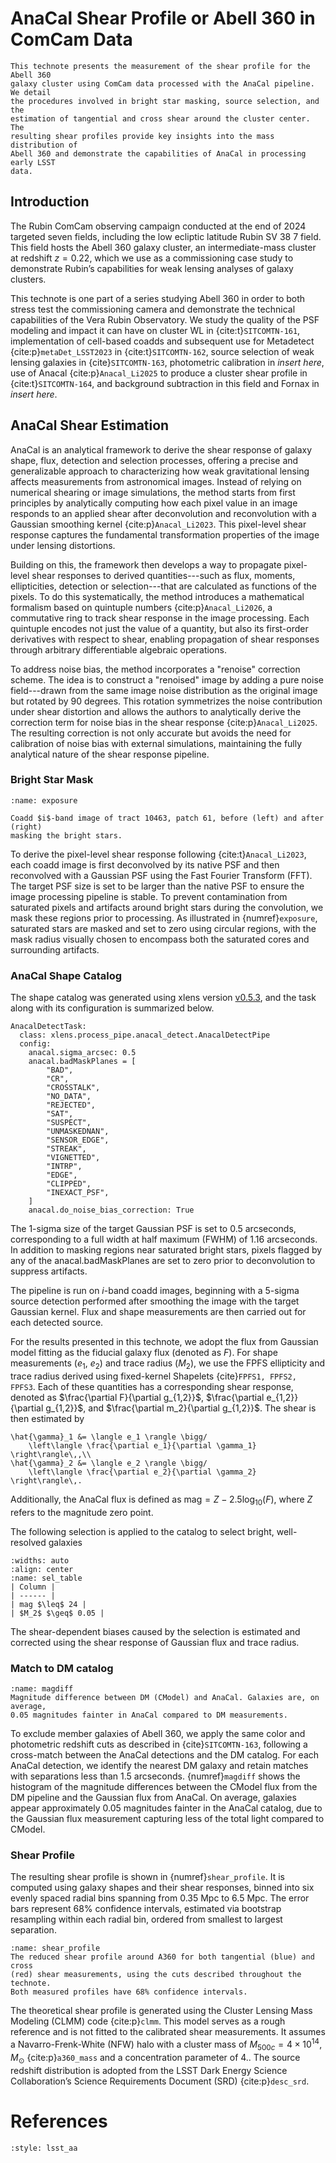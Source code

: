 # AnaCal Shear Profile or Abell 360 in ComCam Data

```{abstract}
This technote presents the measurement of the shear profile for the Abell 360
galaxy cluster using ComCam data processed with the AnaCal pipeline. We detail
the procedures involved in bright star masking, source selection, and the
estimation of tangential and cross shear around the cluster center. The
resulting shear profiles provide key insights into the mass distribution of
Abell 360 and demonstrate the capabilities of AnaCal in processing early LSST
data.
```

## Introduction
The Rubin ComCam observing campaign conducted at the end of 2024 targeted seven
fields, including the low ecliptic latitude Rubin SV 38 7 field. This field
hosts the Abell 360 galaxy cluster, an intermediate-mass cluster at redshift
$z = 0.22$, which we use as a commissioning case study to demonstrate Rubin’s
capabilities for weak lensing analyses of galaxy clusters.

This technote is one part of a series studying Abell 360 in order to both
stress test the commissioning camera and demonstrate the technical capabilities
of the Vera Rubin Observatory. We study the quality of the PSF modeling and
impact it can have on cluster WL in {cite:t}`SITCOMTN-161`, implementation of
cell-based coadds and subsequent use for Metadetect {cite:p}`metaDet_LSST2023`
in {cite:t}`SITCOMTN-162`, source selection of weak lensing galaxies in
{cite}`SITCOMTN-163`,  photometric calibration in _insert here_, use of Anacal
{cite:p}`Anacal_Li2025` to produce a cluster shear profile in
{cite:t}`SITCOMTN-164`, and background subtraction in this field and Fornax in
_insert here_.

## AnaCal Shear Estimation

AnaCal is an analytical framework to derive the shear response of galaxy shape,
flux, detection and selection processes, offering a precise and generalizable
approach to characterizing how weak gravitational lensing affects measurements
from astronomical images. Instead of relying on numerical shearing or image
simulations, the method starts from first principles by analytically computing
how each pixel value in an image responds to an applied shear after
deconvolution and reconvolution with a Gaussian smoothing kernel
{cite:p}`Anacal_Li2023`. This pixel-level shear response captures the fundamental
transformation properties of the image under lensing distortions.

Building on this, the framework then develops a way to propagate pixel-level
shear responses to derived quantities---such as flux, moments, ellipticities,
detection or selection---that are calculated as functions of the pixels. To do
this systematically, the method introduces a mathematical formalism based on
quintuple numbers {cite:p}`Anacal_Li2026`, a commutative ring to track shear
response in the image processing. Each quintuple encodes not just the value of
a quantity, but also its first-order derivatives with respect to shear,
enabling propagation of shear responses through arbitrary differentiable
algebraic operations.

To address noise bias, the method incorporates a "renoise" correction scheme.
The idea is to construct a "renoised" image by adding a pure noise
field---drawn from the same image noise distribution as the original image but
rotated by 90 degrees. This rotation symmetrizes the noise contribution under
shear distortion and allows the authors to analytically derive the correction
term for noise bias in the shear response {cite:p}`Anacal_Li2025`. The resulting
correction is not only accurate but avoids the need for calibration of noise
bias with external simulations, maintaining the fully analytical nature of the
shear response pipeline.


### Bright Star Mask
```{figure} _static/exposure.png
:name: exposure

Coadd $i$-band image of tract 10463, patch 61, before (left) and after (right)
masking the bright stars.
```
To derive the pixel-level shear response following {cite:t}`Anacal_Li2023`, each
coadd image is first deconvolved by its native PSF and then reconvolved with a
Gaussian PSF using the Fast Fourier Transform (FFT). The target PSF size is set
to be larger than the native PSF to ensure the image processing pipeline is
stable. To prevent contamination from saturated pixels and artifacts around
bright stars during the convolution, we mask these regions prior to processing.
As illustrated in {numref}`exposure`, saturated stars are masked and set to
zero using circular regions, with the mask radius visually chosen to encompass
both the saturated cores and surrounding artifacts.

### AnaCal Shape Catalog

The shape catalog was generated using xlens version
[v0.5.3](https://github.com/mr-superonion/xlens/tree/v0.5.3), and the task
along with its configuration is summarized below.
```
AnacalDetectTask:
  class: xlens.process_pipe.anacal_detect.AnacalDetectPipe
  config:
    anacal.sigma_arcsec: 0.5
    anacal.badMaskPlanes = [
        "BAD",
        "CR",
        "CROSSTALK",
        "NO_DATA",
        "REJECTED",
        "SAT",
        "SUSPECT",
        "UNMASKEDNAN",
        "SENSOR_EDGE",
        "STREAK",
        "VIGNETTED",
        "INTRP",
        "EDGE",
        "CLIPPED",
        "INEXACT_PSF",
    ]
    anacal.do_noise_bias_correction: True
```
The 1-sigma size of the target Gaussian PSF is set to $0.5$ arcseconds,
corresponding to a full width at half maximum (FWHM) of 1.16 arcseconds. In
addition to masking regions near saturated bright stars, pixels flagged by any
of the anacal.badMaskPlanes are set to zero prior to deconvolution to
suppress artifacts.

The pipeline is run on $i$-band coadd images, beginning with a 5-sigma source
detection performed after smoothing the image with the target Gaussian kernel.
Flux and shape measurements are then carried out for each detected source.

For the results presented in this technote, we adopt the flux from Gaussian
model fitting as the fiducial galaxy flux (denoted as $F$). For shape
measurements ($e_1$, $e_2$) and trace radius ($M_2$), we use the FPFS
ellipticity and trace radius derived using fixed-kernel Shapelets {cite}`FPFS1,
FPFS2, FPFS3`. Each of these quantities has a corresponding shear response,
denoted as $\frac{\partial F}{\partial g_{1,2}}$, $\frac{\partial
e_{1,2}}{\partial g_{1,2}}$, and $\frac{\partial m_2}{\partial g_{1,2}}$. The
shear is then estimated by
```{math}
\hat{\gamma}_1 &= \langle e_1 \rangle \bigg/
    \left\langle \frac{\partial e_1}{\partial \gamma_1} \right\rangle\,,\\
\hat{\gamma}_2 &= \langle e_2 \rangle \bigg/
    \left\langle \frac{\partial e_2}{\partial \gamma_2} \right\rangle\,.
```
Additionally, the AnaCal flux is defined as $\textrm{mag} = Z -
2.5\log_{10}(F)$, where $Z$ refers to the magnitude zero point.

The following selection is applied to the catalog to select bright,
well-resolved galaxies

```{table} AnaCal cuts
:widths: auto
:align: center
:name: sel_table
| Column |
| ------ |
| mag $\leq$ 24 |
| $M_2$ $\geq$ 0.05 |
```
The shear-dependent biases caused by the selection is estimated and corrected
using the shear response of Gaussian flux and trace radius.

### Match to DM catalog

```{figure} _static/magdiff.png
:name: magdiff
Magnitude difference between DM (CModel) and AnaCal. Galaxies are, on average,
0.05 magnitudes fainter in AnaCal compared to DM measurements.
```

To exclude member galaxies of Abell 360, we apply the same color and
photometric redshift cuts as described in {cite}`SITCOMTN-163`, following a
cross-match between the AnaCal detections and the DM catalog. For each AnaCal
detection, we identify the nearest DM galaxy and retain matches with
separations less than $1.5$ arcseconds. {numref}`magdiff` shows the histogram of
the magnitude differences between the CModel flux from the DM pipeline and the
Gaussian flux from AnaCal. On average, galaxies appear approximately $0.05$
magnitudes fainter in the AnaCal catalog, due to the Gaussian flux measurement
capturing less of the total light compared to CModel.

### Shear Profile

The resulting shear profile is shown in {numref}`shear_profile`. It is computed
using galaxy shapes and their shear responses, binned into six evenly spaced
radial bins spanning from 0.35 Mpc to 6.5 Mpc. The error bars represent 68%
confidence intervals, estimated via bootstrap resampling within each radial
bin, ordered from smallest to largest separation.

```{figure} _static/shear_profile.png
:name: shear_profile
The reduced shear profile around A360 for both tangential (blue) and cross
(red) shear measurements, using the cuts described throughout the technote.
Both measured profiles have 68% confidence intervals.
```
The theoretical shear profile is generated using the Cluster Lensing Mass
Modeling (CLMM) code {cite:p}`clmm`. This model serves as a rough reference and
is not fitted to the calibrated shear measurements. It assumes a
Navarro-Frenk-White (NFW) halo with a cluster mass of $M_{500c} = 4 \times
10^{14}, M_\odot$ {cite:p}`a360_mass` and a concentration parameter of 4.. The
source redshift distribution is adopted from the LSST Dark Energy Science
Collaboration’s Science Requirements Document (SRD) {cite:p}`desc_srd`.

# References

```{bibliography}
:style: lsst_aa
